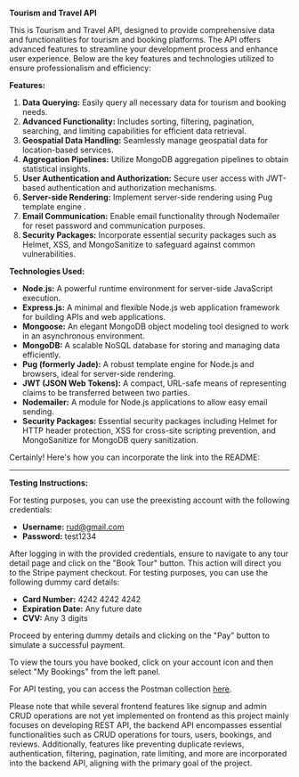 **Tourism and Travel API**

This is Tourism and Travel API, designed to provide comprehensive data and functionalities for tourism and booking platforms. The API offers advanced features to streamline your development process and enhance user experience. Below are the key features and technologies utilized to ensure professionalism and efficiency:

**Features:**

1. **Data Querying:** Easily query all necessary data for tourism and booking needs.
2. **Advanced Functionality:** Includes sorting, filtering, pagination, searching, and limiting capabilities for efficient data retrieval.
3. **Geospatial Data Handling:** Seamlessly manage geospatial data for location-based services.
4. **Aggregation Pipelines:** Utilize MongoDB aggregation pipelines to obtain statistical insights.
5. **User Authentication and Authorization:** Secure user access with JWT-based authentication and authorization mechanisms.
6. **Server-side Rendering:** Implement server-side rendering using Pug template engine .
7. **Email Communication:** Enable email functionality through Nodemailer for reset password and communication purposes.
8. **Security Packages:** Incorporate essential security packages such as Helmet, XSS, and MongoSanitize to safeguard against common vulnerabilities.

**Technologies Used:**

- **Node.js:** A powerful runtime environment for server-side JavaScript execution.
- **Express.js:** A minimal and flexible Node.js web application framework for building APIs and web applications.
- **Mongoose:** An elegant MongoDB object modeling tool designed to work in an asynchronous environment.
- **MongoDB:** A scalable NoSQL database for storing and managing data efficiently.
- **Pug (formerly Jade):** A robust template engine for Node.js and browsers, ideal for server-side rendering.
- **JWT (JSON Web Tokens):** A compact, URL-safe means of representing claims to be transferred between two parties.
- **Nodemailer:** A module for Node.js applications to allow easy email sending.
- **Security Packages:** Essential security packages including Helmet for HTTP header protection, XSS for cross-site scripting prevention, and MongoSanitize for MongoDB query sanitization.

Certainly! Here's how you can incorporate the link into the README:

---

**Testing Instructions:**

For testing purposes, you can use the preexisting account with the following credentials:

- **Username:** rud@gmail.com
- **Password:** test1234

After logging in with the provided credentials, ensure to navigate to any tour detail page and click on the "Book Tour" button. This action will direct you to the Stripe payment checkout. For testing purposes, you can use the following dummy card details:

- **Card Number:** 4242 4242 4242
- **Expiration Date:** Any future date
- **CVV:** Any 3 digits

Proceed by entering dummy details and clicking on the "Pay" button to simulate a successful payment.

To view the tours you have booked, click on your account icon and then select "My Bookings" from the left panel.

For API testing, you can access the Postman collection [here](https://www.postman.com/descent-module-architect-20952764/workspace/tourplatform-rudraksh/collection/31221845-668a155f-af43-4f16-9d33-63ae13785a46?action=share&creator=31221845).

Please note that while several frontend features like signup and admin CRUD operations are not yet implemented on frontend as this project mainly focuses on developing REST API, the backend API encompasses essential functionalities such as CRUD operations for tours, users, bookings, and reviews. Additionally, features like preventing duplicate reviews, authentication, filtering, pagination, rate limiting, and more are incorporated into the backend API, aligning with the primary goal of the project.


